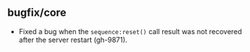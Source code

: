 ## bugfix/core

* Fixed a bug when the `sequence:reset()` call result was not recovered
  after the server restart (gh-9871).
